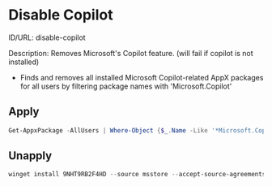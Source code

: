 # Disable Copilot
ID/URL: disable-copilot

Description: Removes Microsoft's Copilot feature. (will fail if copilot is not installed)

- Finds and removes all installed Microsoft Copilot-related AppX packages for all users by filtering package names with 'Microsoft.Copilot'



## Apply
```powershell
Get-AppxPackage -AllUsers | Where-Object {$_.Name -Like '*Microsoft.Copilot*'} | Remove-AppxPackage -ErrorAction Continue
```

## Unapply
```powershell
winget install 9NHT9RB2F4HD --source msstore --accept-source-agreements --accept-package-agreements
```
